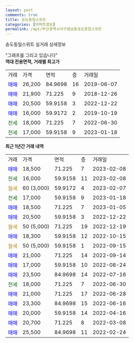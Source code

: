 ```yaml
---
layout: post
comments: true
title: 송도동일스위트
categories: [아파트정보]
permalink: /apt/부산광역시서구암남동송도동일스위트
---
```


송도동일스위트 실거래 상세정보

<script type="text/javascript">
  google.charts.load('current', {'packages':['line', 'corechart']});
  google.charts.setOnLoadCallback(drawChart);

  function drawChart() {
    var data = new google.visualization.DataTable();
    data.addColumn('date', '거래일');
    data.addColumn('number', "매매");
    data.addColumn('number', "전세");
    data.addColumn('number', "전매");

    data.addRows([[new Date(Date.parse("2023-02-08")), 18500, null, null], [new Date(Date.parse("2023-02-08")), null, 16000, null], [new Date(Date.parse("2023-02-07")), null, null, null], [new Date(Date.parse("2023-01-18")), null, 17000, null], [new Date(Date.parse("2023-01-05")), 18500, null, null], [new Date(Date.parse("2022-12-22")), 20500, null, null], [new Date(Date.parse("2022-12-19")), null, null, null], [new Date(Date.parse("2022-10-15")), 18300, null, null], [new Date(Date.parse("2022-09-15")), null, null, null], [new Date(Date.parse("2022-09-14")), 21000, null, null], [new Date(Date.parse("2022-08-24")), 17000, null, null], [new Date(Date.parse("2022-07-16")), 23500, null, null], [new Date(Date.parse("2022-06-30")), null, 18000, null], [new Date(Date.parse("2022-06-28")), 21000, null, null], [new Date(Date.parse("2022-06-16")), 23300, null, null], [new Date(Date.parse("2022-04-16")), 20000, null, null], [new Date(Date.parse("2022-03-08")), 20700, null, null], [new Date(Date.parse("2022-02-24")), 25500, null, null]]);

    var options = {
      hAxis: {
        format: 'yyyy/MM/dd'
      },    
      lineWidth: 0,
      pointsVisible: true,    
      title: '최근 1년간 유형별 실거래가 분포',
      legend: { position: 'bottom' }
    };

    var formatter = new google.visualization.NumberFormat({pattern:'###,###'} );
    formatter.format(data, 1);
    formatter.format(data, 2);
    
    setTimeout(function() {
        var chart = new google.visualization.LineChart(document.getElementById('columnchart_material'));
        chart.draw(data, (options));
        document.getElementById('loading').style.display = 'none';
    }, 200);
  }
</script>


<div id="loading" style="z-index:20; display: block; margin-left: 0px">"그래프를 그리고 있습니다"</div>
<div id="columnchart_material" style="width: 95%; margin-left: 0px; display: block"></div>
<!-- contents start -->
<b>역대 전용면적, 거래별 최고가</b>
<table class="sortable">
    <tr>
      <td>거래</td>
      <td>가격</td>
      <td>면적</td>
      <td>층</td>
      <td>거래일</td>
    </tr>
        <tr>
          <td><a style="color: blue">매매</a></td>
          <td>26,200</td>
          <td>84.9698</td>
          <td>16</td>
          <td>2019-06-07</td>
        </tr>            <tr>
          <td><a style="color: blue">매매</a></td>
          <td>21,900</td>
          <td>71.225</td>
          <td>9</td>
          <td>2018-12-26</td>
        </tr>            <tr>
          <td><a style="color: blue">매매</a></td>
          <td>20,500</td>
          <td>59.9158</td>
          <td>3</td>
          <td>2022-12-22</td>
        </tr>            <tr>
          <td><a style="color: blue">매매</a></td>
          <td>16,000</td>
          <td>59.9172</td>
          <td>2</td>
          <td>2019-10-19</td>
        </tr>        
        <tr>
              <td><a style="color: darkgreen">전세</a></td>
              <td>18,000</td>
              <td>71.225</td>
              <td>7</td>
              <td>2022-06-30</td>
            </tr>            <tr>
              <td><a style="color: darkgreen">전세</a></td>
              <td>17,000</td>
              <td>59.9158</td>
              <td>9</td>
              <td>2023-01-18</td>
            </tr>        
    
</table>

<b>최근 1년간 거래 내역</b>

<table class="sortable">
    <tr>
      <td>거래</td>
      <td>가격</td>
      <td>면적</td>
      <td>층</td>
      <td>거래일</td>
    </tr>
    <tr>
      <td><a style="color: blue">매매</a></td>
      <td>18,500</td>
      <td>71.225</td>
      <td>7</td>
      <td>2023-02-08</td>
    </tr>          <tr>
      <td><a style="color: darkgreen">전세</a></td>
      <td>16,000</td>
      <td>59.9158</td>
      <td>11</td>
      <td>2023-02-08</td>
    </tr>          <tr>
      <td><a style="color: darkgoldenrod">월세</a></td>
      <td>60 (3,000)</td>
      <td>59.9172</td>
      <td>4</td>
      <td>2023-02-07</td>
    </tr>          <tr>
      <td><a style="color: darkgreen">전세</a></td>
      <td>17,000</td>
      <td>59.9158</td>
      <td>9</td>
      <td>2023-01-18</td>
    </tr>          <tr>
      <td><a style="color: blue">매매</a></td>
      <td>18,500</td>
      <td>71.225</td>
      <td>7</td>
      <td>2023-01-05</td>
    </tr>          <tr>
      <td><a style="color: blue">매매</a></td>
      <td>20,500</td>
      <td>59.9158</td>
      <td>3</td>
      <td>2022-12-22</td>
    </tr>          <tr>
      <td><a style="color: darkgoldenrod">월세</a></td>
      <td>50 (5,000)</td>
      <td>71.225</td>
      <td>19</td>
      <td>2022-12-19</td>
    </tr>          <tr>
      <td><a style="color: blue">매매</a></td>
      <td>18,300</td>
      <td>59.9158</td>
      <td>12</td>
      <td>2022-10-15</td>
    </tr>          <tr>
      <td><a style="color: darkgoldenrod">월세</a></td>
      <td>50 (5,000)</td>
      <td>59.9158</td>
      <td>1</td>
      <td>2022-09-15</td>
    </tr>          <tr>
      <td><a style="color: blue">매매</a></td>
      <td>21,000</td>
      <td>71.225</td>
      <td>14</td>
      <td>2022-09-14</td>
    </tr>          <tr>
      <td><a style="color: blue">매매</a></td>
      <td>17,000</td>
      <td>59.9158</td>
      <td>10</td>
      <td>2022-08-24</td>
    </tr>          <tr>
      <td><a style="color: blue">매매</a></td>
      <td>23,500</td>
      <td>84.9698</td>
      <td>14</td>
      <td>2022-07-16</td>
    </tr>          <tr>
      <td><a style="color: darkgreen">전세</a></td>
      <td>18,000</td>
      <td>71.225</td>
      <td>7</td>
      <td>2022-06-30</td>
    </tr>          <tr>
      <td><a style="color: blue">매매</a></td>
      <td>21,000</td>
      <td>71.225</td>
      <td>17</td>
      <td>2022-06-28</td>
    </tr>          <tr>
      <td><a style="color: blue">매매</a></td>
      <td>23,300</td>
      <td>84.9698</td>
      <td>15</td>
      <td>2022-06-16</td>
    </tr>          <tr>
      <td><a style="color: blue">매매</a></td>
      <td>20,000</td>
      <td>59.9158</td>
      <td>14</td>
      <td>2022-04-16</td>
    </tr>          <tr>
      <td><a style="color: blue">매매</a></td>
      <td>20,700</td>
      <td>71.225</td>
      <td>8</td>
      <td>2022-03-08</td>
    </tr>          <tr>
      <td><a style="color: blue">매매</a></td>
      <td>25,500</td>
      <td>84.9698</td>
      <td>11</td>
      <td>2022-02-24</td>
    </tr>      </table>
<!-- contents end -->    

